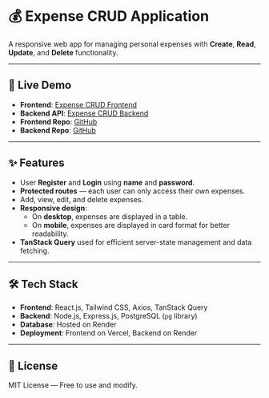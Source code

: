 # 💰 Expense CRUD Application

A responsive web app for managing personal expenses with **Create**, **Read**, **Update**, and **Delete** functionality.

---

## 🚀 Live Demo
- **Frontend**: [Expense CRUD Frontend](https://expense-crud-frontend.vercel.app)  
- **Backend API**: [Expense CRUD Backend](https://expense-crud-backend.onrender.com)  
- **Frontend Repo**: [GitHub](https://github.com/Harikesh666/expense-crud-frontend)  
- **Backend Repo**: [GitHub](https://github.com/Harikesh666/expense-crud-backend)

---

## ✨ Features
- User **Register** and **Login** using **name** and **password**.
- **Protected routes** — each user can only access their own expenses.
- Add, view, edit, and delete expenses.
- **Responsive design**:
  - On **desktop**, expenses are displayed in a table.
  - On **mobile**, expenses are displayed in card format for better readability.
- **TanStack Query** used for efficient server-state management and data fetching.

---

## 🛠 Tech Stack
- **Frontend**: React.js, Tailwind CSS, Axios, TanStack Query  
- **Backend**: Node.js, Express.js, PostgreSQL (`pg` library)  
- **Database**: Hosted on Render  
- **Deployment**: Frontend on Vercel, Backend on Render

---

## 📜 License
MIT License — Free to use and modify.
